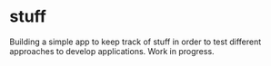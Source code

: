 # stuff
 Building a simple app to keep track of stuff in order to test different approaches to develop applications. Work in progress. 
